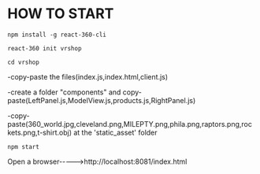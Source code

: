 # HOW TO START

``` 
npm install -g react-360-cli

react-360 init vrshop

cd vrshop 

```

-copy-paste the files(index.js,index.html,client.js)

-create a folder "components" and copy-paste(LeftPanel.js,ModelView.js,products.js,RightPanel.js)

-copy-paste(360_world.jpg,cleveland.png,MILEPTY.png,phila.png,raptors.png,rockets.png,t-shirt.obj) at the 'static_asset' folder
```
npm start
```
Open a browser----->http://localhost:8081/index.html
